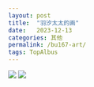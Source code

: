 ```yaml
---
layout: post
title:  "羽汐太太的画"
date:   2023-12-13
categories: 其他
permalink: /bu167-art/
tags: TopAlbus
---
```


<img src="/assets/milktea/pg1.pdf">

<img src="/assets/milktea/pg2.pdf">

